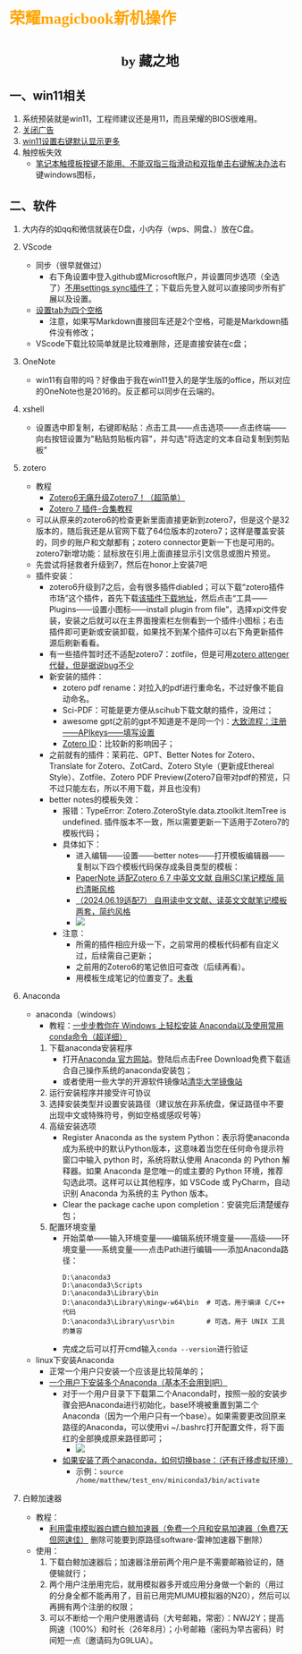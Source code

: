# <font face="仿宋" color=orange>荣耀magicbook新机操作</font>
#  <center><font face="楷体" size=5>by 藏之地</font></center>
## 一、win11相关
1. 系统预装就是win11，工程师建议还是用11，而且荣耀的BIOS很难用。
2. [关闭广告](https://www.bilibili.com/video/BV1NsiyYwEwu/?spm_id_from=333.337.search-card.all.click&vd_source=2523c7055f0985a7f47ca59739b6b086)
3. [win11设置右键默认显示更多](https://www.cnblogs.com/yjung/p/18205317)
4. 触控板失效
    - [笔记本触摸板按键不能用、不能双指三指滑动和双指单击右键解决办法]()右键windows图标，
## 二、软件
1. 大内存的如qq和微信就装在D盘，小内存（wps、网盘、）放在C盘。
2. VScode
    - 同步（很早就做过）
        - 右下角设置中登入github或Microsoft账户，并设置同步选项（全选了）[不用settings sync插件了](https://mp.weixin.qq.com/s/6wNNElCLbUL0mRdxz3HuLw)；下载后先登入就可以直接同步所有扩展以及设置。
    - [设置tab为四个空格](https://mp.weixin.qq.com/s/_wP3C5_mb8mJsnt4aEqcpQ)
        - 注意，如果写Markdown直接回车还是2个空格，可能是Markdown插件没有修改；
    - VScode下载比较简单就是比较难删除，还是直接安装在c盘；
3. OneNote
    - win11有自带的吗？好像由于我在win11登入的是学生版的office，所以对应的OneNote也是2016的。反正都可以同步在云端的。
4. xshell
    - 设置选中即复制，右键即粘贴：点击工具——点击选项——点击终端——向右按钮设置为"粘贴剪贴板内容"，并勾选"将选定的文本自动复制到剪贴板"
5. zotero
    - 教程
        - [Zotero6无痛升级Zotero7！（超简单）](https://blog.csdn.net/weixin_46091817/article/details/143857282/)
        - [Zotero 7 插件-合集教程](https://www.bilibili.com/video/BV12H4y1w75j?spm_id_from=333.788.videopod.sections&vd_source=2523c7055f0985a7f47ca59739b6b086)
    - 可以从原来的zotero6的检查更新里面直接更新到zotero7，但是这个是32版本的，随后我还是从官网下载了64位版本的zotero7；这样是覆盖安装的，同步的账户和文献都有；zotero connector更新一下也是可用的。zotero7新增功能：鼠标放在引用上面直接显示引文信息或图片预览。
    - 先尝试将拯救者升级到7，然后在honor上安装7吧
    - 插件安装：
        - zotero6升级到7之后，会有很多插件diabled；可以下载“zotero插件市场”这个插件，首先下载[该插件下载地址](https://github.com/syt2/zotero-addons/releases/latest/download/zotero-addons.xpi)，然后点击“工具——Plugins——设置小图标——install plugin from file”，选择xpi文件安装，安装之后就可以在主界面搜索栏左侧看到一个插件小图标；右击插件即可更新或安装卸载，如果找不到某个插件可以右下角更新插件源后刷新看看。
        - 有一些插件暂时还不适配zotero7：zotfile，但是可用[zotero attenger代替，但是据说bug不少](https://blog.csdn.net/weixin_44628096/article/details/144422089)
        - 新安装的插件：
            - zotero pdf rename：对拉入的pdf进行重命名，不过好像不能自动命名。
            - Sci-PDF：可能是更方便从scihub下载文献的插件，没用过；
            - awesome gpt(之前的gpt不知道是不是同一个)：[大致流程：注册——APIkeys——填写设置](https://www.bilibili.com/video/BV1q1wRemE6n?spm_id_from=333.788.videopod.sections&vd_source=2523c7055f0985a7f47ca59739b6b086)
            - [Zotero ID](https://github.com/qnscholar/zotero-if)：比较新的影响因子；
        - 之前就有的插件：茉莉花、GPT、Better Notes for Zotero、Translate for Zotero、ZotCard、Zotero Style（更新成Ethereal Style）、Zotfile、Zotero PDF Preview(Zotero7自带对pdf的预览，只不过只能左右，所以不用下载，并且也没有)
        - better notes的模板失效：
            - 报错：TypeError: Zotero.ZoteroStyle.data.ztoolkit.ItemTree is undefined. 插件版本不一致，所以需要更新一下适用于Zotero7的模板代码；
            - 具体如下：
                - 进入编辑——设置——better notes——打开模板编辑器——复制以下四个模板代码保存成条目类型的模板：
                - [PaperNote 适配Zotero 6 7 中英文文献 自用SCI笔记模版 简约清晰风格](https://github.com/windingwind/zotero-better-notes/discussions/771)
                - [（2024.06.19适配7） 自用读中文文献、读英文文献笔记模板两套，简约风格](https://github.com/windingwind/zotero-better-notes/discussions/729)
                - <img src="https://zangvvv-img.oss-cn-nanjing.aliyuncs.com/figure_bed/20250319204924.png"/>
            - 注意：
                - 所需的插件相应升级一下，之前常用的模板代码都有自定义过，后续需自己更新；
                - 之前用的Zotero6的笔记依旧可查改（后续再看）。
                - 用模板生成笔记的位置变了。[未看](https://www.bilibili.com/video/BV17vvee6Eoj/?spm_id_from=333.337.search-card.all.click&vd_source=2523c7055f0985a7f47ca59739b6b086)
6. Anaconda
    - anaconda（windows）
        - 教程：[一步步教你在 Windows 上轻松安装 Anaconda以及使用常用conda命令（超详细）](https://blog.csdn.net/Natsuago/article/details/143081283)
        1. 下载anaconda安装程序
            - 打开[Anaconda 官方网站](https://www.anaconda.com/download)。登陆后点击Free Download免费下载适合自己操作系统的anaconda安装包；
            - 或者使用一些大学的开源软件镜像站[清华大学镜像站](https://repo.anaconda.com/archive/)
        1. 运行安装程序并接受许可协议
        2. 选择安装类型并设置安装路径（建议放在非系统盘，保证路径中不要出现中文或特殊符号，例如空格或感叹号等）
        3. 高级安装选项
            - Register Anaconda as the system Python：表示将使anaconda成为系统中的默认Python版本，这意味着当您在任何命令提示符窗口中输入 python 时，系统将默认使用 Anaconda 的 Python 解释器。如果 Anaconda 是您唯一的或主要的 Python 环境，推荐勾选此项。这样可以让其他程序，如 VSCode 或 PyCharm，自动识别 Anaconda 为系统的主 Python 版本。
            - Clear the package cache upon completion：安装完后清楚缓存包；
        4. 配置环境变量
            - 开始菜单——输入环境变量——编辑系统环境变量——高级——环境变量——系统变量——点击Path进行编辑——添加Anaconda路径：
                ```
                D:\anaconda3
                D:\anaconda3\Scripts
                D:\anaconda3\Library\bin
                D:\anaconda3\Library\mingw-w64\bin  # 可选，用于编译 C/C++ 代码
                D:\anaconda3\Library\usr\bin        # 可选，用于 UNIX 工具的兼容
                ``` 
            - 完成之后可以打开cmd输入`conda --version`进行验证
    - linux下安装Anaconda
        - 正常一个用户只安装一个应该是比较简单的； 
        - [一个用户下安装多个Anaconda（基本不会用到吧）](https://www.cnblogs.com/q-zl/p/15270934.html) 
            - 对于一个用户目录下下载第二个Anaconda时，按照一般的安装步骤会把Anaconda进行初始化，base环境被重置到第二个Anaconda（因为一个用户只有一个base）。如果需要更改回原来路径的Anaconda，可以使用vi ~/.bashrc打开配置文件，将下面红的全部换成原来路径即可；
                - <img src="https://zangvvv-img.oss-cn-nanjing.aliyuncs.com/figure_bed/20250327215734.png"/>
            - [如果安装了两个anaconda，如何切换base：（还有迁移虚拟环境）](https://www.jianshu.com/p/7ade3b78220e)
                - 示例：`source /home/matthew/test_env/miniconda3/bin/activate` 
              
7. 白鲸加速器
    - 教程：
        - [利用雷电模拟器白嫖白鲸加速器（免费一个月和安易加速器（免费7天但网速佳）](https://www.youtube.com/watch?v=nq-gFqEZHGI) 删除可能要到原路径software-雷神加速器下删除）
    - 使用：
        1. 下载白鲸加速器后；加速器注册前两个用户是不需要邮箱验证的，随便输就行；
        2. 两个用户注册用完后，就用模拟器多开或应用分身做一个新的（用过的分身全都不能再用了，目前已用完MUMU模拟器的N20），然后可以再拥有两个注册的权限；
        3. 可以不断给一个用户使用邀请码（大号邮箱，常密）：NWJ2Y；提高网速（100%）和时长（26年8月）；小号邮箱（密码为早古密码）时间短一点（邀请码为G9LUA）。
